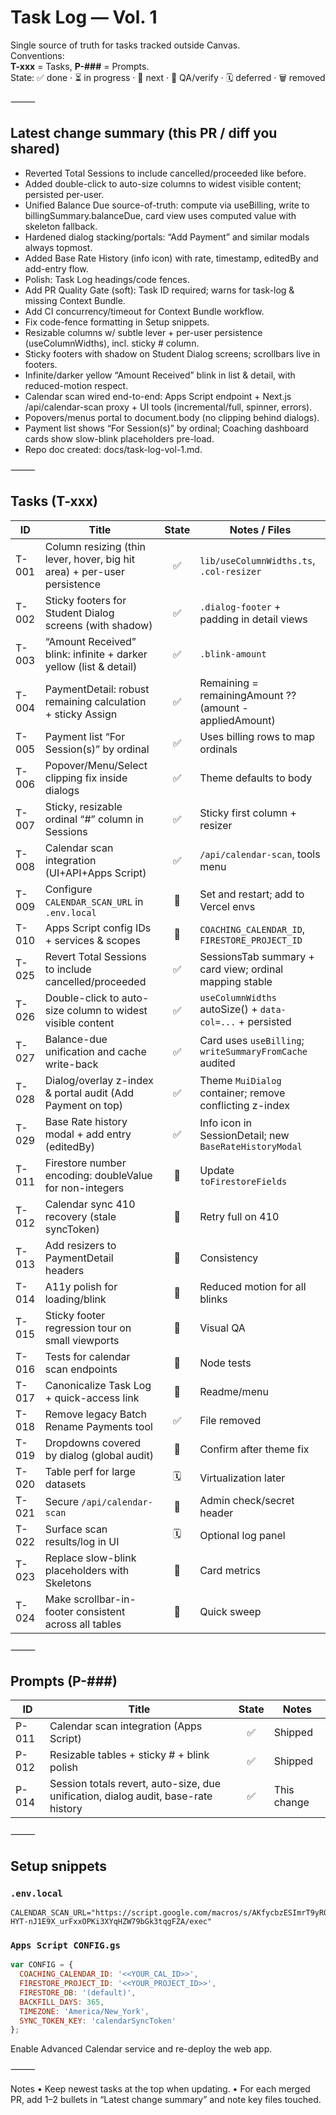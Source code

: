 # Task Log — Vol. 1

Single source of truth for tasks tracked outside Canvas.  
Conventions:  
**T-xxx** = Tasks, **P-###** = Prompts.  
State: ✅ done · ⏳ in progress · 🧭 next · 🧪 QA/verify · 🗓️ deferred · 🗑️ removed

⸻

## Latest change summary (this PR / diff you shared)
- Reverted Total Sessions to include cancelled/proceeded like before.
- Added double-click to auto-size columns to widest visible content; persisted per-user.
- Unified Balance Due source-of-truth: compute via useBilling, write to billingSummary.balanceDue, card view uses computed value with skeleton fallback.
- Hardened dialog stacking/portals: “Add Payment” and similar modals always topmost.
- Added Base Rate History (info icon) with rate, timestamp, editedBy and add-entry flow.
- Polish: Task Log headings/code fences.
- Add PR Quality Gate (soft): Task ID required; warns for task-log & missing Context Bundle.
- Add CI concurrency/timeout for Context Bundle workflow.
- Fix code-fence formatting in Setup snippets.
- Resizable columns w/ subtle lever + per-user persistence (useColumnWidths), incl. sticky # column.
- Sticky footers with shadow on Student Dialog screens; scrollbars live in footers.
- Infinite/darker yellow “Amount Received” blink in list & detail, with reduced-motion respect.
- Calendar scan wired end-to-end: Apps Script endpoint + Next.js /api/calendar-scan proxy + UI tools (incremental/full, spinner, errors).
- Popovers/menus portal to document.body (no clipping behind dialogs).
- Payment list shows “For Session(s)” by ordinal; Coaching dashboard cards show slow-blink placeholders pre-load.
- Repo doc created: docs/task-log-vol-1.md.

⸻

## Tasks (T-xxx)

| ID    | Title | State | Notes / Files |
|-------|-------|:-----:|---------------|
| T-001 | Column resizing (thin lever, hover, big hit area) + per-user persistence | ✅ | `lib/useColumnWidths.ts`, `.col-resizer` |
| T-002 | Sticky footers for Student Dialog screens (with shadow) | ✅ | `.dialog-footer` + padding in detail views |
| T-003 | “Amount Received” blink: infinite + darker yellow (list & detail) | ✅ | `.blink-amount` |
| T-004 | PaymentDetail: robust remaining calculation + sticky Assign | ✅ | Remaining = remainingAmount ?? (amount - appliedAmount) |
| T-005 | Payment list “For Session(s)” by ordinal | ✅ | Uses billing rows to map ordinals |
| T-006 | Popover/Menu/Select clipping fix inside dialogs | ✅ | Theme defaults to body |
| T-007 | Sticky, resizable ordinal “#” column in Sessions | ✅ | Sticky first column + resizer |
| T-008 | Calendar scan integration (UI+API+Apps Script) | ✅ | `/api/calendar-scan`, tools menu |
| T-009 | Configure `CALENDAR_SCAN_URL` in `.env.local` | 🧭 | Set and restart; add to Vercel envs |
| T-010 | Apps Script config IDs + services & scopes | 🧭 | `COACHING_CALENDAR_ID`, `FIRESTORE_PROJECT_ID` |
| T-025 | Revert Total Sessions to include cancelled/proceeded | ✅ | SessionsTab summary + card view; ordinal mapping stable |
| T-026 | Double-click to auto-size column to widest visible content | ✅ | `useColumnWidths` autoSize() + `data-col=...` + persisted |
| T-027 | Balance-due unification and cache write-back | ✅ | Card uses `useBilling`; `writeSummaryFromCache` audited |
| T-028 | Dialog/overlay z-index & portal audit (Add Payment on top) | ✅ | Theme `MuiDialog` container; remove conflicting z-index |
| T-029 | Base Rate history modal + add entry (editedBy) | ✅ | Info icon in SessionDetail; new `BaseRateHistoryModal` |
| T-011 | Firestore number encoding: doubleValue for non-integers | 🧭 | Update `toFirestoreFields` |
| T-012 | Calendar sync 410 recovery (stale syncToken) | 🧭 | Retry full on 410 |
| T-013 | Add resizers to PaymentDetail headers | 🧭 | Consistency |
| T-014 | A11y polish for loading/blink | 🧪 | Reduced motion for all blinks |
| T-015 | Sticky footer regression tour on small viewports | 🧪 | Visual QA |
| T-016 | Tests for calendar scan endpoints | 🧭 | Node tests |
| T-017 | Canonicalize Task Log + quick-access link | 🧭 | Readme/menu |
| T-018 | Remove legacy Batch Rename Payments tool | ✅ | File removed |
| T-019 | Dropdowns covered by dialog (global audit) | 🧪 | Confirm after theme fix |
| T-020 | Table perf for large datasets | 🗓️ | Virtualization later |
| T-021 | Secure `/api/calendar-scan` | 🧭 | Admin check/secret header |
| T-022 | Surface scan results/log in UI | 🗓️ | Optional log panel |
| T-023 | Replace slow-blink placeholders with Skeletons | 🧭 | Card metrics |
| T-024 | Make scrollbar-in-footer consistent across all tables | 🧪 | Quick sweep |

⸻

## Prompts (P-###)

| ID   | Title                                          | State | Notes |
|------|------------------------------------------------|:----:|-------|
| P-011| Calendar scan integration (Apps Script)        | ✅ | Shipped |
| P-012| Resizable tables + sticky # + blink polish     | ✅ | Shipped |
| P-014| Session totals revert, auto-size, due unification, dialog audit, base-rate history | ✅ | This change |

⸻

## Setup snippets

### `.env.local`
```env
CALENDAR_SCAN_URL="https://script.google.com/macros/s/AKfycbzESImrT9yROHCEq0HFM70mGNLd_x-HYT-nJ1E9X_urFxxOPKi3XYqHZW79bGk3tqgFZA/exec"
```

### `Apps Script CONFIG.gs`

```js
var CONFIG = {
  COACHING_CALENDAR_ID: '<<YOUR_CAL_ID>>',
  FIRESTORE_PROJECT_ID: '<<YOUR_PROJECT_ID>>',
  FIRESTORE_DB: '(default)',
  BACKFILL_DAYS: 365,
  TIMEZONE: 'America/New_York',
  SYNC_TOKEN_KEY: 'calendarSyncToken'
};
```

Enable Advanced Calendar service and re-deploy the web app.

⸻

Notes
	•	Keep newest tasks at the top when updating.
	•	For each merged PR, add 1–2 bullets in “Latest change summary” and note key files touched.
